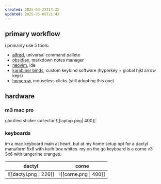 ```yaml
---
created: 2025-03-27T14:25
updated: 2025-05-08T21:43
---
```


## primary workflow
i primarily use 5 tools:
- [alfred](https://www.alfredapp.com/), universal command pallete
- [obsidian](https://obsidian.md/), markdown notes manager
- [neovim](https://github.com/neovim/neovim), ide
- [karabiner binds](https://karabiner-elements.pqrs.org/), custom keybind software (hyperkey + global hjkl arrow keys)
- [homerow](https://www.homerow.app/), mouseless clicks (still adopting this one)
## hardware
### m3 mac pro
glorified sticker collector
![[laptop.png| 400]]
### keyboards
im a mac keyboard main at heart, but at my home setup opt for a dactyl manuform 5x6 with kailh box whites. my on the go keyboard is a corne v3 3x6 with tangerine oranges.

|         dactyl         |         corne         |
| :--------------------: | :-------------------: |
| ![[dactyl.png \| 226]] | ![[corne.png \| 400]] |



